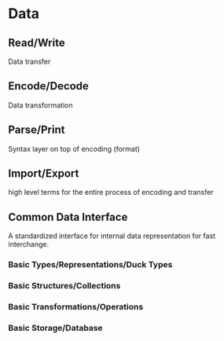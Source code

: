 # Data

## Read/Write

Data transfer

## Encode/Decode

Data transformation

## Parse/Print

Syntax layer on top of encoding (format)

## Import/Export

high level terms for the entire process of encoding and transfer

## Common Data Interface

A standardized interface for internal data representation for fast interchange.

### Basic Types/Representations/Duck Types

### Basic Structures/Collections

### Basic Transformations/Operations

### Basic Storage/Database
